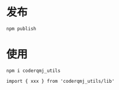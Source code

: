 # 发布

```
npm publish
```

# 使用

```
npm i coderqmj_utils

import { xxx } from 'coderqmj_utils/lib'
```
